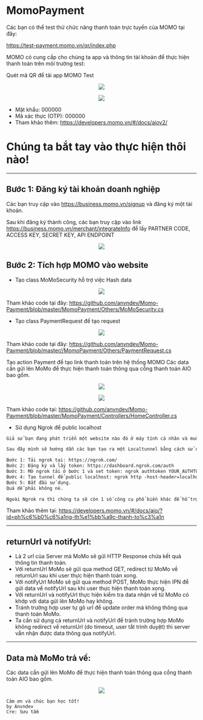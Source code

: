 # MomoPayment
Các bạn có thể test thử chức năng thanh toán trực tuyến của MOMO tại đây:

https://test-payment.momo.vn/qr/index.php


MOMO có cung cấp cho chúng ta app và thông tin tài khoản để thực hiện thanh toán trên môi trường test:

Quét mã QR để tải app MOMO Test
<p align="center">
	<img src="https://raw.githubusercontent.com/anvndev/Momo-Payment/master/Images/image1.png">
</p>
<p align="center">
	<img src="https://raw.githubusercontent.com/anvndev/Momo-Payment/master/Images/image2.png">
</p>

- Mật khẩu: 000000
- Mã xác thực (OTP): 000000
- Tham khảo thêm: https://developers.momo.vn/#/docs/aiov2/ 

# Chúng ta bắt tay vào thực hiện thôi nào!
-------------------------
## Bước 1: Đăng ký tài khoản doanh nghiệp

Các bạn truy cập vào https://business.momo.vn/signup và đăng ký một tài khoản.

Sau khi đăng ký thành công, các bạn truy cập vào link https://business.momo.vn/merchant/integrateInfo để lấy PARTNER CODE, ACCESS KEY, SECRET KEY, API ENDPOINT

</p>
<p align="center">
	<img src="https://raw.githubusercontent.com/anvndev/Momo-Payment/master/Images/image3.png">
</p>

## Bước 2: Tích hợp MOMO vào website

- Tạo class MoMoSecurity hỗ trợ việc Hash data

<p align="center">
	<img src="https://raw.githubusercontent.com/anvndev/Momo-Payment/master/Images/image4.png">
</p>

Tham khảo code tại đây: https://github.com/anvndev/Momo-Payment/blob/master/MomoPayment/Others/MoMoSecurity.cs

- Tạo class PaymentRequest để tạo request

<p align="center">
	<img src="https://raw.githubusercontent.com/anvndev/Momo-Payment/master/Images/image5.png">
</p>

Tham khảo code tại đây: https://github.com/anvndev/Momo-Payment/blob/master//MomoPayment/Others/PaymentRequest.cs

Tạo action Payment để tạo link thanh toán trên hệ thống MOMO
Các data cần gửi lên MoMo để thực hiện thanh toán thông qua cổng thanh toán AIO bao gồm.

<p align="center">
	<img src="https://raw.githubusercontent.com/anvndev/Momo-Payment/master/Images/image6.png">
</p>
<p align="center">
	<img src="https://raw.githubusercontent.com/anvndev/Momo-Payment/master/Images/image7.png">
</p>


Tham khảo code tại: https://github.com/anvndev/Momo-Payment/blob/master/MomoPayment/Controllers/HomeController.cs 


- Sử dụng Ngrok để public localhost
```html
Giả sử bạn đang phát triển một website nào đó ở máy tính cá nhân và muốn chia sẻ cho ai đó bên ngoài trải nghiệm, sử dụng thử hoặc là muốn test nó ở một môi trường, thiết bị nào khác như trên thiết bị di động chẳng hạn thì làm sao chúng ta sẽ truy cập vào trang web đó đây?

Sau đây mình sẽ hướng dẫn các bạn tạo ra một Localtunnel bằng cách sử dụng một phần mềm có tên là Ngrok để có thể chia sẻ localhost ra bên ngoài.

Bước 1: Tải ngrok tại: https://ngrok.com/
Bước 2: Đăng ký và lấy token: https://dashboard.ngrok.com/auth
Bước 3: Mở ngrok tải ở bước 1 và set token: ngrok authtoken YOUR_AUTHTOKEN
Bước 4: Tạo tunnel để public localhost: ngrok http -host-header=localhost https://localhost:44313
Bước 5: Bắt đầu sử dụng.
Quá dễ phải không nè.

Ngoài Ngrok ra thì chúng ta sẽ còn 1 số công cụ phổ biến khác để hỗ trợ tạo localtunnel này là [Serveo](https://serveo.net/) hoặc [localtunnel](https://localtunnel.github.io/www/). Đối với Serveo thì bạn không cần phải tải hay đăng ký tài khoản gì luôn
```

Tham khảo thêm tại: https://developers.momo.vn/#/docs/aio/?id=ph%c6%b0%c6%a1ng-th%e1%bb%a9c-thanh-to%c3%a1n 

--------------------

## returnUrl và notifyUrl:
- Là 2 url của Server mà MoMo sẽ gửi HTTP Response chứa kết quả thông tin thanh toán.
- Với returnUrl MoMo sẽ gửi qua method GET, redirect từ MoMo về returnUrl sau khi user thực hiện thanh toán xong.
- Với notifyUrl MoMo sẽ gửi qua method POST, MoMo thực hiện IPN để gửi data về notifyUrl sau khi user thực hiện thanh toán xong.
- Với returnUrl và notifyUrl thực hiện kiểm tra data nhận về từ MoMo có khớp với data gửi lên MoMo hay không.
- Tránh trường hợp user tự gõ url để update order mà không thông qua thanh toán MoMo.
- Ta cần sử dụng cả returnUrl và notifyUrl để tránh trường hợp MoMo không redirect về returnUrl (do timeout, user tắt trình duyệt) thì server vẫn nhận được data thông qua notifyUrl.

---------------------
## Data mà MoMo trả về:
Các data cần gửi lên MoMo để thực hiện thanh toán thông qua cổng thanh toán AIO bao gồm.

<p align="center">
	<img src="https://raw.githubusercontent.com/anvndev/Momo-Payment/master/Images/image8.png">
</p>


```````````````````
Cảm ơn và chúc bạn học tốt!
by Anvndev
Cre: Sưu tầm
